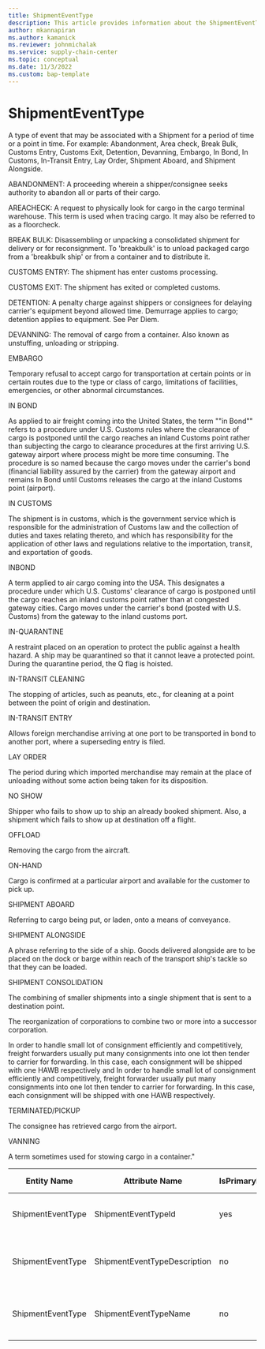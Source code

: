 ```yaml
---
title: ShipmentEventType
description: This article provides information about the ShipmentEventType entity.
author: mkannapiran
ms.author: kamanick
ms.reviewer: johnmichalak
ms.service: supply-chain-center
ms.topic: conceptual
ms.date: 11/3/2022
ms.custom: bap-template
---
```


# ShipmentEventType

A type of event that may be associated with a Shipment for a period of time or a point in time. For example: Abandonment, Area check, Break Bulk, Customs Entry, Customs Exit, Detention, Devanning, Embargo, In Bond, In Customs, In-Transit Entry, Lay Order, Shipment Aboard, and Shipment Alongside.

ABANDONMENT: A proceeding wherein a shipper/consignee seeks authority to abandon all or parts of their cargo.

AREACHECK: A request to physically look for cargo in the cargo terminal warehouse. This term is used when tracing cargo. It may also be referred to as a floorcheck.

BREAK BULK: Disassembling or unpacking a consolidated shipment for delivery or for reconsignment. To 'breakbulk' is to unload packaged cargo from a 'breakbulk ship' or from a container and to distribute it.

CUSTOMS ENTRY: The shipment has enter customs processing.

CUSTOMS EXIT: The shipment has exited or completed customs.

DETENTION: A penalty charge against shippers or consignees for delaying carrier's equipment beyond allowed time. Demurrage applies to cargo; detention applies to equipment. See Per Diem.

DEVANNING: The removal of cargo from a container. Also known as unstuffing, unloading or stripping.

EMBARGO

Temporary refusal to accept cargo for transportation at certain points or in certain routes due to the type or class of cargo, limitations of facilities, emergencies, or other abnormal circumstances.

IN BOND

As applied to air freight coming into the United States, the term ""in Bond"" refers to a procedure under U.S. Customs rules where the clearance of cargo is postponed until the cargo reaches an inland Customs point rather than subjecting the cargo to clearance procedures at the first arriving U.S. gateway airport where process might be more time consuming. The procedure is so named because the cargo moves under the carrier's bond (financial liability assured by the carrier) from the gateway airport and remains In Bond until Customs releases the cargo at the inland Customs point (airport).

IN CUSTOMS

The shipment is in customs, which is the government service which is responsible for the administration of Customs law and the collection of duties and taxes relating thereto, and which has responsibility for the application of other laws and regulations relative to the importation, transit, and exportation of goods.

INBOND

A term applied to air cargo coming into the USA. This designates a procedure under which U.S. Customs' clearance of cargo is postponed until the cargo reaches an inland customs point rather than at congested gateway cities. Cargo moves under the carrier's bond (posted with U.S. Customs) from the gateway to the inland customs port.

IN-QUARANTINE

A restraint placed on an operation to protect the public against a health hazard. A ship may be quarantined so that it cannot leave a protected point. During the quarantine period, the Q flag is hoisted.

IN-TRANSIT CLEANING

The stopping of articles, such as peanuts, etc., for cleaning at a point between the point of origin and destination.

IN-TRANSIT ENTRY

Allows foreign merchandise arriving at one port to be transported in bond to another port, where a superseding entry is filed.

LAY ORDER

The period during which imported merchandise may remain at the place of unloading without some action being taken for its disposition.

NO SHOW

Shipper who fails to show up to ship an already booked shipment. Also, a shipment which fails to show up at destination off a flight.

OFFLOAD

Removing the cargo from the aircraft.

ON-HAND

Cargo is confirmed at a particular airport and available for the customer to pick up.

SHIPMENT ABOARD

Referring to cargo being put, or laden, onto a means of conveyance.

SHIPMENT ALONGSIDE

A phrase referring to the side of a ship. Goods delivered alongside are to be placed on the dock or barge within reach of the transport ship's tackle so that they can be loaded.

SHIPMENT CONSOLIDATION

The combining of smaller shipments into a single shipment that is sent to a destination point.

The reorganization of corporations to combine two or more into a successor corporation.

In order to handle small lot of consignment efficiently and competitively, freight forwarders usually put many consignments into one lot then tender to carrier for forwarding. In this case, each consignment will be shipped with one HAWB respectively and In order to handle small lot of consignment efficiently and competitively, freight forwarder usually put many consignments into one lot then tender to carrier for forwarding. In this case, each consignment will be shipped with one HAWB respectively.

TERMINATED/PICKUP

The consignee has retrieved cargo from the airport.

VANNING

A term sometimes used for stowing cargo in a container."

| **Entity Name** | **Attribute Name** | **IsPrimaryKey** | **Data Type** | **Data Length** | **Description** |
| --- | --- | --- | --- | --- | --- |
| ShipmentEventType | ShipmentEventTypeId | yes | string | 36 | The unique identifier of a Shipment Event Type. |
| ShipmentEventType | ShipmentEventTypeDescription | no | string | 512 | The description of a Shipment Event Type. |
| ShipmentEventType | ShipmentEventTypeName | no | string | 128 | The name of a Shipment Event Type.. |

